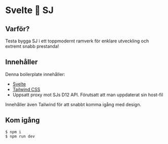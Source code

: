 # Svelte 🚀 SJ

## Varför?

Testa bygga SJ i ett toppmodernt ramverk för enklare utveckling och extremt snabb prestanda!

## Innehåller

Denna boilerplate innehåller:

- [Svelte](https://svelte.dev/)
- [Tailwind CSS](https://tailwindcss.com/)
- Uppsatt proxy mot SJs D12 API. Förutsatt att man uppdaterat sin host-fil

Innehåller även Tailwind för att snabbt komma igång med design.

## Kom igång

```shell
$ npm i
$ npm run dev
```
